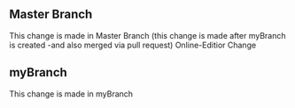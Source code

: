 ## Master Branch
This change is made in Master Branch (this change is made after myBranch is created -and also merged via pull request)
Online-Editior Change
## myBranch
This change is made in myBranch

